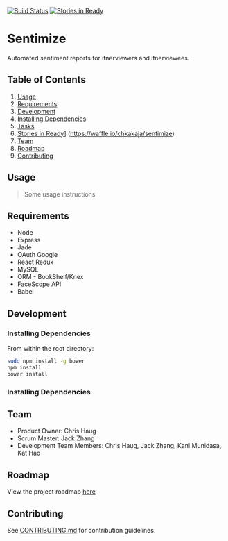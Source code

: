 [![Build Status](https://travis-ci.org/chkakaja/sentimize.svg?branch=master)](https://travis-ci.org/chkakaja/sentimize)
[![Stories in Ready](https://badge.waffle.io/chkakaja/sentimize.png?label=ready&title=Ready)](https://waffle.io/chkakaja/sentimize)
# Sentimize
Automated sentiment reports for itnerviewers and itnerviewees.

## Table of Contents
1. [Usage](#Usage)
2. [Requirements](#Requirements)
3. [Development](#Development)
  1. [Installing Dependencies](#Dnstalling-Dependencies)
  2. [Tasks](#Tasks)
  3. [Stories in Ready](#https://badge.waffle.io/chkakaja/sentimize.png?label=ready&title=Ready)]
  (https://waffle.io/chkakaja/sentimize)
4. [Team](#Team)
5. [Roadmap](#Roadmap)
5. [Contributing](#Contributing)

## Usage
> Some usage instructions

## Requirements
- Node
- Express
- Jade
- OAuth Google
- React Redux
- MySQL
- ORM - BookShelf/Knex
- FaceScope API
- Babel

## Development

### Installing Dependencies
  From within the root directory:

  ```sh
  sudo npm install -g bower
  npm install
  bower install
  ```

### Installing Dependencies

## Team
  - Product Owner:            Chris Haug
  - Scrum Master:             Jack Zhang
  - Development Team Members: Chris Haug, Jack Zhang, Kani Munidasa, Kat Hao

## Roadmap
View the project roadmap [here](LINK_TO_PROJECT_ISSUES)

## Contributing
See [CONTRIBUTING.md](CONTRIBUTING.md) for contribution guidelines.
